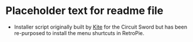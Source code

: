 # Placeholder text for readme file

- Installer script originally built by [Kite](https://github.com/kiteretro/Circuit-Sword) for the Circuit Sword but has been re-purposed to install the menu shurtcuts in RetroPie.

